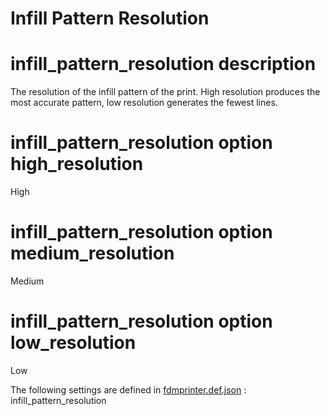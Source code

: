 # Infill Pattern Resolution


# infill_pattern_resolution description
The resolution of the infill pattern of the print. High resolution produces the most accurate pattern, low resolution generates the fewest lines.


# infill_pattern_resolution option high_resolution
High


# infill_pattern_resolution option medium_resolution
Medium


# infill_pattern_resolution option low_resolution
Low

The following settings are defined in [fdmprinter.def.json](https://github.com/smartavionics/Cura/blob/mb-master/resources/definitions/fdmprinter.def.json) : infill_pattern_resolution
